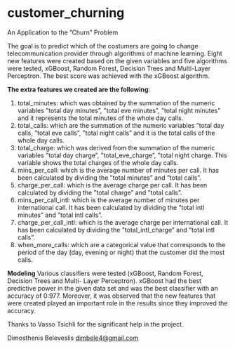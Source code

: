 # customer_churning
An Application to the ”Churn” Problem

The goal is to predict which of the costumers are going to change telecommunication provider through algorithms of machine learning. Eight new features were created based on the given variables and five algorithms were tested, xGBoost, Random Forest, Decision Trees and Multi-Layer Perceptron. The best score was achieved with the xGBoost algorithm.

<b>The extra features we created are the
following</b>:
1) total_minutes: which was obtained by the summation
of the numeric variables ”total day minutes”, ”total
eve minutes”, ”total night minutes” and it represents
the total minutes of the whole day calls.
2) total_calls: which are the summation of the numeric
variables ”total day calls, ”total eve calls”, ”total
night calls” and it is the total calls of the whole day
calls.
3) total_charge: which was derived from the summation
of the numeric variables ”total day charge”,
”total_eve_charge”, ”total night charge. This variable
shows the total charges of the whole day calls.
4) mins_per_call: which is the average number of minutes
per call. It has been calculated by dividing the ”total
minutes” and ”total calls”.
5) charge_per_call: which is the average charge per call. It
has been calculated by dividing the ”total charge” and
”total calls”.
6) mins_per_call_intl: which is the average number of
minutes per international call. It has been calculated by
dividing the ”total intl minutes” and ”total intl calls”.
7) charge_per_call_intl: which is the average charge per
international call. It has been calculated by dividing the
”total_intl_charge” and ”total intl calls”.
8) when_more_calls: which are a categorical value that
corresponds to the period of the day (day, evening or
night) that the customer did the most calls.

<b>Modeling</b>
Various classifiers were tested (xGBoost, Random Forest, Decision Trees and Multi-
Layer Perceptron). xGBoost had the best predictive power in the
given data set and was the best classifier with an accuracy of
0:977. Moreover, it was observed that the new features that were created played an important role in the results since they
improved the accuracy.

Thanks to Vasso Tsichli for the significant help in the project.

Dimosthenis Beleveslis
dimbele4@gmail.com
